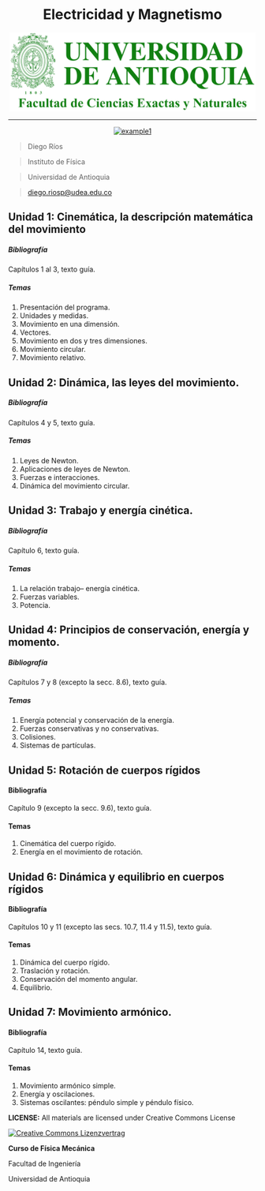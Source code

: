 <h1 align="center"> Electricidad y Magnetismo</h1>
<p align="center">
  <img src="./UdeA-Logo.png" width="500px" alt="UdeA"/>
</p>
<div align="center">

<hr>

  <a href="https://github.com/diego-riosp/mechanics-202502/releases/latest">![example1](https://img.shields.io/badge/slides-latest_version-brightgreen.svg?style=for-the-badge&logo=github)</a>

</div>


> Diego Ríos

> Instituto de Física

> Universidad de Antioquia

> diego.riosp@udea.edu.co


## Unidad 1: Cinemática, la descripción matemática del movimiento

##### Bibliografía
Capítulos 1 al 3, texto guía.

##### Temas
1. Presentación del programa.
2. Unidades y medidas.
3. Movimiento en una dimensión.
4. Vectores.
5. Movimiento en dos y tres dimensiones.
6. Movimiento circular.
7. Movimiento relativo.

## Unidad 2: Dinámica, las leyes del movimiento.

##### Bibliografía
Capítulos 4 y 5, texto guía.

##### Temas
1. Leyes de Newton.
2. Aplicaciones de leyes de Newton.
3. Fuerzas e interacciones.
4. Dinámica del movimiento circular.


## Unidad 3: Trabajo y energía cinética.

##### Bibliografía
Capítulo 6, texto guía.

##### Temas
1. La relación trabajo– energía cinética.
2. Fuerzas variables.
3. Potencia.

## Unidad 4: Principios de conservación, energía y momento.

##### Bibliografía
Capítulos 7 y 8 (excepto la secc. 8.6), texto guía.

##### Temas
1. Energía potencial y conservación de la energía.
2. Fuerzas conservativas y no conservativas.
3. Colisiones.
4. Sistemas de partículas.

## Unidad 5: Rotación de cuerpos rígidos

#### Bibliografía
Capítulo 9 (excepto la secc. 9.6), texto guía.

#### Temas
1. Cinemática del cuerpo rígido.
2. Energía en el movimiento de rotación.

## Unidad 6: Dinámica y equilibrio en cuerpos rígidos

#### Bibliografía
Capítulos 10 y 11 (excepto las secs. 10.7, 11.4 y 11.5), texto guía.

#### Temas
1. Dinámica del cuerpo rígido.
2. Traslación y rotación.
3. Conservación del momento angular.
4. Equilibrio.

## Unidad 7: Movimiento armónico.

#### Bibliografía
Capítulo 14, texto guía.

#### Temas
1. Movimiento armónico simple.
2. Energía y oscilaciones.
3. Sistemas oscilantes: péndulo simple y péndulo físico.


__LICENSE:__ All materials are licensed under Creative Commons License

[![Creative Commons Lizenzvertrag](https://i.creativecommons.org/l/by-sa/4.0/88x31.png)](http://creativecommons.org/licenses/by-sa/4.0/) 

__Curso de Física Mecánica__

Facultad de Ingeniería

Universidad de Antioquia
